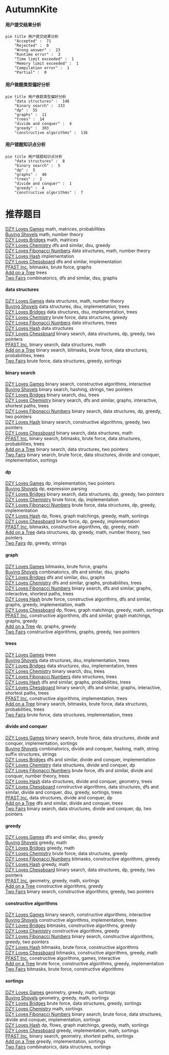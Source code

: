 # AutumnKite
<!-- tabs:start -->
#### **用户提交结果分析**

```mermaid
pie title 用户提交结果分析
    "Accepted" :  71
    "Rejected" :  0
    "Wrong answer" :  23
    "Runtime error" :  3
    "Time limit exceeded" :  1
    "Memory limit exceeded" :  1
    "Compilation error" :  1
    "Partial" :  0
```
#### **用户做题类型偏好分析**

```mermaid
pie title 用户做题类型偏好分析
    "data structures" :  146
    "binary search" :  133
    "dp" :  55
    "graphs" :  11
    "trees" :  14
    "divide and conquer" :  4
    "greedy" :  303
    "constructive algorithms" :  116
```
#### **用户错题知识点分析**

```mermaid
pie title 用户错题知识点分析
    "data structures" :  8
    "binary search" :  5
    "dp" :  5
    "graphs" :  40
    "trees" :  2
    "divide and conquer" :  1
    "greedy" :  4
    "constructive algorithms" :  7
```
<!-- tabs:end -->
# 推荐题目
[DZY Loves Games](http://codeforces.com/problemset/problem/446/D)		math,
                        matrices,
                        probabilities		  
[Buying Shovels](http://codeforces.com/problemset/problem/1360/D)		math,
                        number theory		  
[DZY Loves Bridges](http://codeforces.com/problemset/problem/446/E)		math,
                        matrices		  
[DZY Loves Chemistry](http://codeforces.com/problemset/problem/445/B)		dfs and similar,
                        dsu,
                        greedy		  
[DZY Loves Fibonacci Numbers](http://codeforces.com/problemset/problem/446/C)		data structures,
                        math,
                        number theory		  
[DZY Loves Hash](http://codeforces.com/problemset/problem/447/A)		implementation		  
[DZY Loves Chessboard](http://codeforces.com/problemset/problem/445/A)		dfs and similar,
                        implementation		  
[PFAST Inc.](http://codeforces.com/problemset/problem/114/B)		bitmasks,
                        brute force,
                        graphs		  
[Add on a Tree](https://codeforces.com/contest/1189/problem/D1)		trees		  
[Two Fairs](https://codeforces.com/contest/1277/problem/E)		combinatorics,
                        dfs and similar,
                        dsu,
                        graphs		  
<!-- tabs:start -->
#### **data structures**
[DZY Loves Games](http://codeforces.com/problemset/problem/446/C)		data structures,
                        math,
                        number theory		  
[Buying Shovels](http://codeforces.com/problemset/problem/371/D)		data structures,
                        dsu,
                        implementation,
                        trees		  
[DZY Loves Bridges](http://codeforces.com/problemset/problem/1380/E)		data structures,
                        dsu,
                        implementation,
                        trees		  
[DZY Loves Chemistry](http://codeforces.com/problemset/problem/446/B)		brute force,
                        data structures,
                        greedy		  
[DZY Loves Fibonacci Numbers](https://codeforces.com/contest/1434/problem/D)		data structures,
                        trees		  
[DZY Loves Hash](http://codeforces.com/problemset/problem/444/C)		data structures		  
[DZY Loves Chessboard](http://codeforces.com/problemset/problem/1492/C)		binary search,
                        data structures,
                        dp,
                        greedy,
                        two pointers		  
[PFAST Inc.](http://codeforces.com/problemset/problem/1490/G)		binary search,
                        data structures,
                        math		  
[Add on a Tree](http://codeforces.com/problemset/problem/1479/D)		binary search,
                        bitmasks,
                        brute force,
                        data structures,
                        probabilities,
                        trees		  
[Two Fairs](http://codeforces.com/problemset/problem/1497/A)		brute force,
                        data structures,
                        greedy,
                        sortings		  
#### **binary search**
[DZY Loves Games](https://codeforces.com/contest/1104/problem/D)		binary search,
                        constructive algorithms,
                        interactive		  
[Buying Shovels](http://codeforces.com/problemset/problem/444/D)		binary search,
                        hashing,
                        strings,
                        two pointers		  
[DZY Loves Bridges](http://codeforces.com/problemset/problem/444/E)		binary search,
                        dsu,
                        trees		  
[DZY Loves Chemistry](http://codeforces.com/problemset/problem/1370/F1)		binary search,
                        dfs and similar,
                        graphs,
                        interactive,
                        shortest paths,
                        trees		  
[DZY Loves Fibonacci Numbers](http://codeforces.com/problemset/problem/1492/C)		binary search,
                        data structures,
                        dp,
                        greedy,
                        two pointers		  
[DZY Loves Hash](http://codeforces.com/problemset/problem/1463/D)		binary search,
                        constructive algorithms,
                        greedy,
                        two pointers		  
[DZY Loves Chessboard](http://codeforces.com/problemset/problem/1490/G)		binary search,
                        data structures,
                        math		  
[PFAST Inc.](http://codeforces.com/problemset/problem/1479/D)		binary search,
                        bitmasks,
                        brute force,
                        data structures,
                        probabilities,
                        trees		  
[Add on a Tree](http://codeforces.com/problemset/problem/1436/E)		binary search,
                        data structures,
                        two pointers		  
[Two Fairs](http://codeforces.com/problemset/problem/1461/D)		binary search,
                        brute force,
                        data structures,
                        divide and conquer,
                        implementation,
                        sortings		  
#### **dp**
[DZY Loves Games](http://codeforces.com/problemset/problem/446/A)		dp,
                        implementation,
                        two pointers		  
[Buying Shovels](http://codeforces.com/problemset/problem/115/D)		dp,
                        expression parsing		  
[DZY Loves Bridges](http://codeforces.com/problemset/problem/1492/C)		binary search,
                        data structures,
                        dp,
                        greedy,
                        two pointers		  
[DZY Loves Chemistry](https://codeforces.com/contest/1457/problem/C)		brute force,
                        dp,
                        implementation		  
[DZY Loves Fibonacci Numbers](http://codeforces.com/problemset/problem/1491/C)		brute force,
                        data structures,
                        dp,
                        greedy,
                        implementation		  
[DZY Loves Hash](http://codeforces.com/problemset/problem/1437/C)		dp,
                        flows,
                        graph matchings,
                        greedy,
                        math,
                        sortings		  
[DZY Loves Chessboard](http://codeforces.com/problemset/problem/1499/B)		brute force,
                        dp,
                        greedy,
                        implementation		  
[PFAST Inc.](http://codeforces.com/problemset/problem/1491/D)		bitmasks,
                        constructive algorithms,
                        dp,
                        greedy,
                        math		  
[Add on a Tree](http://codeforces.com/problemset/problem/1497/E1)		data structures,
                        dp,
                        greedy,
                        math,
                        number theory,
                        two pointers		  
[Two Fairs](http://codeforces.com/problemset/problem/1466/C)		dp,
                        greedy,
                        strings		  
#### **graph**
[DZY Loves Games](http://codeforces.com/problemset/problem/114/B)		bitmasks,
                        brute force,
                        graphs		  
[Buying Shovels](https://codeforces.com/contest/1277/problem/E)		combinatorics,
                        dfs and similar,
                        dsu,
                        graphs		  
[DZY Loves Bridges](http://codeforces.com/problemset/problem/1167/C)		dfs and similar,
                        dsu,
                        graphs		  
[DZY Loves Chemistry](http://codeforces.com/problemset/problem/1361/E)		dfs and similar,
                        graphs,
                        probabilities,
                        trees		  
[DZY Loves Fibonacci Numbers](http://codeforces.com/problemset/problem/1370/F1)		binary search,
                        dfs and similar,
                        graphs,
                        interactive,
                        shortest paths,
                        trees		  
[DZY Loves Hash](http://codeforces.com/problemset/problem/1487/C)		brute force,
                        constructive algorithms,
                        dfs and similar,
                        graphs,
                        greedy,
                        implementation,
                        math		  
[DZY Loves Chessboard](http://codeforces.com/problemset/problem/1437/C)		dp,
                        flows,
                        graph matchings,
                        greedy,
                        math,
                        sortings		  
[PFAST Inc.](http://codeforces.com/problemset/problem/1470/D)		constructive algorithms,
                        dfs and similar,
                        graph matchings,
                        graphs,
                        greedy		  
[Add on a Tree](http://codeforces.com/problemset/problem/1476/C)		dp,
                        graphs,
                        greedy		  
[Two Fairs](http://codeforces.com/problemset/problem/1304/D)		constructive algorithms,
                        graphs,
                        greedy,
                        two pointers		  
#### **trees**
[DZY Loves Games](https://codeforces.com/contest/1189/problem/D1)		trees		  
[Buying Shovels](http://codeforces.com/problemset/problem/371/D)		data structures,
                        dsu,
                        implementation,
                        trees		  
[DZY Loves Bridges](http://codeforces.com/problemset/problem/1380/E)		data structures,
                        dsu,
                        implementation,
                        trees		  
[DZY Loves Chemistry](http://codeforces.com/problemset/problem/444/E)		binary search,
                        dsu,
                        trees		  
[DZY Loves Fibonacci Numbers](https://codeforces.com/contest/1434/problem/D)		data structures,
                        trees		  
[DZY Loves Hash](http://codeforces.com/problemset/problem/1361/E)		dfs and similar,
                        graphs,
                        probabilities,
                        trees		  
[DZY Loves Chessboard](http://codeforces.com/problemset/problem/1370/F1)		binary search,
                        dfs and similar,
                        graphs,
                        interactive,
                        shortest paths,
                        trees		  
[PFAST Inc.](http://codeforces.com/problemset/problem/1085/D)		constructive algorithms,
                        implementation,
                        trees		  
[Add on a Tree](http://codeforces.com/problemset/problem/1479/D)		binary search,
                        bitmasks,
                        brute force,
                        data structures,
                        probabilities,
                        trees		  
[Two Fairs](http://codeforces.com/problemset/problem/1511/C)		brute force,
                        data structures,
                        implementation,
                        trees		  
#### **divide and conquer**
[DZY Loves Games](http://codeforces.com/problemset/problem/1461/D)		binary search,
                        brute force,
                        data structures,
                        divide and conquer,
                        implementation,
                        sortings		  
[Buying Shovels](http://codeforces.com/problemset/problem/1466/G)		combinatorics,
                        divide and conquer,
                        hashing,
                        math,
                        string suffix structures,
                        strings		  
[DZY Loves Bridges](http://codeforces.com/problemset/problem/1490/D)		dfs and similar,
                        divide and conquer,
                        implementation		  
[DZY Loves Chemistry](https://codeforces.com/contest/1483/problem/C)		data structures,
                        divide and conquer,
                        dp		  
[DZY Loves Fibonacci Numbers](http://codeforces.com/problemset/problem/1491/E)		brute force,
                        dfs and similar,
                        divide and conquer,
                        number theory,
                        trees		  
[DZY Loves Hash](http://codeforces.com/problemset/problem/1303/G)		data structures,
                        divide and conquer,
                        geometry,
                        trees		  
[DZY Loves Chessboard](http://codeforces.com/problemset/problem/1494/D)		constructive algorithms,
                        data structures,
                        dfs and similar,
                        divide and conquer,
                        dsu,
                        greedy,
                        sortings,
                        trees		  
[PFAST Inc.](http://codeforces.com/problemset/problem/1482/E)		data structures,
                        divide and conquer,
                        dp		  
[Add on a Tree](http://codeforces.com/problemset/problem/566/C)		dfs and similar,
                        divide and conquer,
                        trees		  
[Two Fairs](http://codeforces.com/problemset/problem/1428/F)		binary search,
                        data structures,
                        divide and conquer,
                        dp,
                        two pointers		  
#### **greedy**
[DZY Loves Games](http://codeforces.com/problemset/problem/445/B)		dfs and similar,
                        dsu,
                        greedy		  
[Buying Shovels](https://codeforces.com/contest/445/problem/C)		greedy,
                        math		  
[DZY Loves Bridges](http://codeforces.com/problemset/problem/258/A)		greedy,
                        math		  
[DZY Loves Chemistry](http://codeforces.com/problemset/problem/446/B)		brute force,
                        data structures,
                        greedy		  
[DZY Loves Fibonacci Numbers](http://codeforces.com/problemset/problem/1463/B)		bitmasks,
                        constructive algorithms,
                        greedy		  
[DZY Loves Hash](http://codeforces.com/problemset/problem/1278/B)		greedy,
                        math		  
[DZY Loves Chessboard](http://codeforces.com/problemset/problem/1492/C)		binary search,
                        data structures,
                        dp,
                        greedy,
                        two pointers		  
[PFAST Inc.](https://codeforces.com/contest/1496/problem/C)		geometry,
                        greedy,
                        math,
                        sortings		  
[Add on a Tree](http://codeforces.com/problemset/problem/1493/A)		constructive algorithms,
                        greedy		  
[Two Fairs](http://codeforces.com/problemset/problem/1463/D)		binary search,
                        constructive algorithms,
                        greedy,
                        two pointers		  
#### **constructive algorithms**
[DZY Loves Games](https://codeforces.com/contest/1104/problem/D)		binary search,
                        constructive algorithms,
                        interactive		  
[Buying Shovels](http://codeforces.com/problemset/problem/1085/D)		constructive algorithms,
                        implementation,
                        trees		  
[DZY Loves Bridges](http://codeforces.com/problemset/problem/1463/B)		bitmasks,
                        constructive algorithms,
                        greedy		  
[DZY Loves Chemistry](http://codeforces.com/problemset/problem/1493/A)		constructive algorithms,
                        greedy		  
[DZY Loves Fibonacci Numbers](http://codeforces.com/problemset/problem/1463/D)		binary search,
                        constructive algorithms,
                        greedy,
                        two pointers		  
[DZY Loves Hash](https://codeforces.com/contest/1456/problem/B)		bitmasks,
                        brute force,
                        constructive algorithms		  
[DZY Loves Chessboard](http://codeforces.com/problemset/problem/1492/D)		bitmasks,
                        constructive algorithms,
                        greedy,
                        math		  
[PFAST Inc.](https://codeforces.com/contest/1504/problem/D)		constructive algorithms,
                        games,
                        interactive		  
[Add on a Tree](https://codeforces.com/contest/1483/problem/A)		brute force,
                        constructive algorithms,
                        greedy,
                        implementation		  
[Two Fairs](https://codeforces.com/contest/1457/problem/D)		bitmasks,
                        brute force,
                        constructive algorithms		  
#### **sortings**
[DZY Loves Games](https://codeforces.com/contest/1496/problem/C)		geometry,
                        greedy,
                        math,
                        sortings		  
[Buying Shovels](http://codeforces.com/problemset/problem/1495/A)		geometry,
                        greedy,
                        math,
                        sortings		  
[DZY Loves Bridges](http://codeforces.com/problemset/problem/1497/A)		brute force,
                        data structures,
                        greedy,
                        sortings		  
[DZY Loves Chemistry](http://codeforces.com/problemset/problem/1427/A)		math,
                        sortings		  
[DZY Loves Fibonacci Numbers](http://codeforces.com/problemset/problem/1461/D)		binary search,
                        brute force,
                        data structures,
                        divide and conquer,
                        implementation,
                        sortings		  
[DZY Loves Hash](http://codeforces.com/problemset/problem/1437/C)		dp,
                        flows,
                        graph matchings,
                        greedy,
                        math,
                        sortings		  
[DZY Loves Chessboard](http://codeforces.com/problemset/problem/1473/A)		greedy,
                        implementation,
                        math,
                        sortings		  
[PFAST Inc.](http://codeforces.com/problemset/problem/1486/B)		binary search,
                        geometry,
                        shortest paths,
                        sortings		  
[Add on a Tree](http://codeforces.com/problemset/problem/1480/B)		greedy,
                        implementation,
                        sortings		  
[Two Fairs](http://codeforces.com/problemset/problem/1420/D)		combinatorics,
                        data structures,
                        sortings		  
<!-- tabs:end -->
